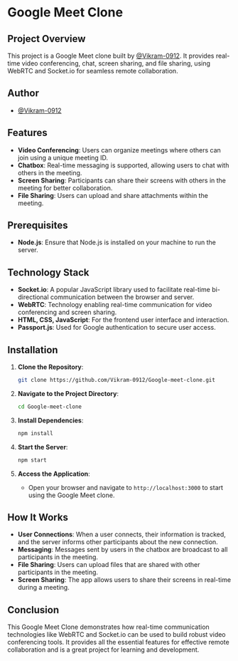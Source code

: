 
# Google Meet Clone

## Project Overview

This project is a Google Meet clone built by [@Vikram-0912](https://github.com/Vikram-0912). It provides real-time video conferencing, chat, screen sharing, and file sharing, using WebRTC and Socket.io for seamless remote collaboration.

## Author

- [@Vikram-0912](https://github.com/Vikram-0912)

## Features

- **Video Conferencing**: Users can organize meetings where others can join using a unique meeting ID.
- **Chatbox**: Real-time messaging is supported, allowing users to chat with others in the meeting.
- **Screen Sharing**: Participants can share their screens with others in the meeting for better collaboration.
- **File Sharing**: Users can upload and share attachments within the meeting.

## Prerequisites

- **Node.js**: Ensure that Node.js is installed on your machine to run the server.

## Technology Stack

- **Socket.io**: A popular JavaScript library used to facilitate real-time bi-directional communication between the browser and server.
- **WebRTC**: Technology enabling real-time communication for video conferencing and screen sharing.
- **HTML, CSS, JavaScript**: For the frontend user interface and interaction.
- **Passport.js**: Used for Google authentication to secure user access.

## Installation

1. **Clone the Repository**:
    ```bash
    git clone https://github.com/Vikram-0912/Google-meet-clone.git
    ```

2. **Navigate to the Project Directory**:
    ```bash
    cd Google-meet-clone
    ```

3. **Install Dependencies**:
    ```bash
    npm install
    ```

4. **Start the Server**:
    ```bash
    npm start
    ```

5. **Access the Application**:
    - Open your browser and navigate to `http://localhost:3000` to start using the Google Meet clone.

## How It Works

- **User Connections**: When a user connects, their information is tracked, and the server informs other participants about the new connection.
- **Messaging**: Messages sent by users in the chatbox are broadcast to all participants in the meeting.
- **File Sharing**: Users can upload files that are shared with other participants in the meeting.
- **Screen Sharing**: The app allows users to share their screens in real-time during a meeting.

## Conclusion

This Google Meet Clone demonstrates how real-time communication technologies like WebRTC and Socket.io can be used to build robust video conferencing tools. It provides all the essential features for effective remote collaboration and is a great project for learning and development.
